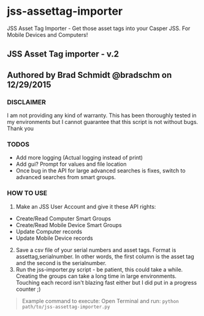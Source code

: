 # jss-assettag-importer
JSS Asset Tag Importer - Get those asset tags into your Casper JSS. For Mobile Devices and Computers!
## JSS Asset Tag importer - v.2
## Authored by Brad Schmidt @bradschm on 12/29/2015

### DISCLAIMER
I am not providing any kind of warranty. This has been thoroughly tested in my environments but I cannot guarantee that this script is not without bugs.
Thank you

### TODOS
- Add more logging (Actual logging instead of print)
- Add gui? Prompt for values and file location
- Once bug in the API for large advanced searches is fixes, switch to advanced searches from smart groups.

### HOW TO USE
1. Make an JSS User Account and give it these API rights:
  * Create/Read Computer Smart Groups
  * Create/Read Mobile Device Smart Groups
  * Update Computer records
  * Update Mobile Device records

2. Save a csv file of your serial numbers and asset tags. Format is assettag,serialnumber. In other words, the first column is the asset tag and the second is the serialnumber.
3. Run the jss-importer.py script - be patient, this could take a while. Creating the groups can take a long time in large environments. Touching each record isn't blazing fast either but I did put in a progress counter ;)

> Example command to execute: Open Terminal and run: `python path/to/jss-assettag-importer.py`


